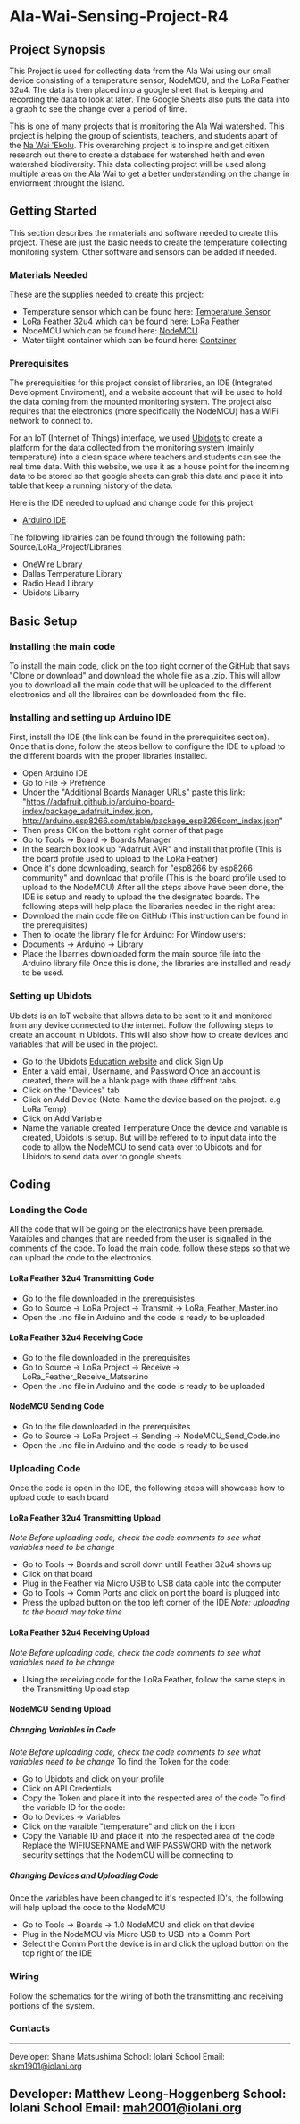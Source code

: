 # Ala-Wai-Sensing-Project-R4
## Project Synopsis
This Project is used for collecting data from the Ala Wai using our small device consisting of a temperature sensor, NodeMCU, and the LoRa Feather 32u4. The data is then placed into a google sheet that is keeping and recording the data to look at later. The Google Sheets also puts the data into a graph to see the change over a period of time. 

This is one of many projects that is monitoring the Ala Wai watershed. This project is helping the group of scientists, teachers, and students apart of the [Na Wai 'Ekolu](https://www.nawaiekolu.org/). This overarching project is to inspire and get citixen research out there to create a database for watershed helth and even watershed biodiversity. This data collecting project will be used along multiple areas on the Ala Wai to get a better understanding on the change in enviorment throught the island. 

## Getting Started
This section describes the nmaterials and software needed to create this project. These are just the basic needs to create the temperature collecting monitoring system. Other software and sensors can be added if needed. 
### Materials Needed
These are the supplies needed to create this project: 
* Temperature sensor which can be found here: [Temperature Sensor](https://www.sparkfun.com/products/11050)
* LoRa Feather 32u4 which can be found here: [LoRa Feather](https://www.adafruit.com/product/3078)
* NodeMCU which can be found here: [NodeMCU](https://www.amazon.com/HiLetgo-Internet-Development-Wireless-Micropython/dp/B010O1G1ES)
* Water tiight container which can be found here: [Container](https://www.mcmaster.com/#electrical-enclosures/=1bru0h2)

### Prerequisites
The prerequisities for this project consist of libraries, an IDE (Integrated Development Enviroment), and a website account that will be used to hold the data coming from the mounted monitoring system. The project also requires that the electronics (more specifically the NodeMCU) has a WiFi network to connect to.

For an IoT (Internet of Things) interface, we used [Ubidots](https://ubidots.com/education/) to create a platform for the data collected
from the monitoring system (mainly temperature) into a clean space where teachers and students can see the real time data. With this website, we use it as a house point for the incoming data to be stored so that google sheets can grab this data and place it into table that keep a running history of the data. 

Here is the IDE needed to upload and change code for this project:

* [Arduino IDE](https://www.arduino.cc/en/Main/Software)

The following librairies can be found through the following path: Source/LoRa_Project/Libraries
* OneWire Library
* Dallas Temperature Library
* Radio Head Library
* Ubidots Libarry

## Basic Setup
### Installing the main code
To install the main code, click on the top right corner of the GitHub that says "Clone or download" and download the whole file as a .zip. This will allow you to download all the main code that will be uploaded to the different electronics and all the libraires can be downloaded from the file. 

### Installing and setting up Arduino IDE
First, install the IDE (the link can be found in the prerequisites section). Once that is done, follow the steps bellow to configure the IDE to upload to the different boards with the proper libraries installed.
* Open Arduino IDE 
* Go to File -> Prefrence
* Under the "Additional Boards Manager URLs" paste this link: "https://adafruit.github.io/arduino-board-index/package_adafruit_index.json, http://arduino.esp8266.com/stable/package_esp8266com_index.json" 
* Then press OK on the bottom right corner of that page
* Go to Tools -> Board -> Boards Manager
* In the search box look up "Adafruit AVR" and install that profile (This is the board profile used to upload to the LoRa Feather)
* Once it's done downloading, search for "esp8266 by esp8266 community" and download that profile (This is the board profile used to upload to the NodeMCU)
After all the steps above have been done, the IDE is setup and ready to upload the the designated boards. The following steps will help place the libararies needed in the right area:
* Download the main code file on GitHub (This instruction can be found in the prerequisites)
* Then to locate the library file for Arduino:
For Window users:
* Documents -> Arduino -> Library
* Place the libarries downloaded form the main source file into the Arduino library file
Once this is done, the libraries are installed and ready to be used. 

### Setting up Ubidots
Ubidots is an IoT website that allows data to be sent to it and monitored from any device connected to the internet. Follow the following steps to create an account in Ubidots. This will also show how to create devices and variables that will be used in the project. 
* Go to the Ubidots [Education website](https://ubidots.com/education/) and click Sign Up
* Enter a vaid email, Username, and Password 
Once an account is created, there will be a blank page with three diffrent tabs.
* Click on the "Devices" tab 
* Click on Add Device (Note: Name the device based on the project. e.g LoRa Temp)
* Click on Add Variable 
* Name the variable created Temperature
Once the device and variable is created, Ubidots is setup. But will be reffered to to input data into the code to allow the NodeMCU to send data over to Ubidots and for Ubidots to send data over to google sheets. 

## Coding
### Loading the Code
All the code that will be going on the electronics have been premade. Varaibles and changes that are needed from the user is signalled in the comments of the code. To load the main code, follow these steps so that we can upload the code to the electronics.
#### LoRa Feather 32u4 Transmitting Code
* Go to the file downloaded in the prerequisistes 
* Go to Source -> LoRa Project -> Transmit -> LoRa_Feather_Master.ino 
* Open the .ino file in Arduino and the code is ready to be uploaded
#### LoRa Feather 32u4 Receiving Code
* Go to the file downloaded in the prerequisites
* Go to Source -> LoRa Project -> Receive -> LoRa_Feather_Receive_Matser.ino
* Open the .ino file in Arduino and the code is ready to be uploaded 
#### NodeMCU Sending Code
* Go to the file downloaded in the prerequisites
* Go to Source -> LoRa Project -> Sending -> NodeMCU_Send_Code.ino
* Open the .ino file in Arduino and the code is ready to be used 

### Uploading Code
Once the code is open in the IDE, the following steps will showcase how to upload code to each board
#### LoRa Feather 32u4 Transmitting Upload
*Note Before uploading code, check the code comments to see what variables need to be change* 
* Go to Tools -> Boards and scroll down untill Feather 32u4 shows up
* Click on that board 
* Plug in the Feather via Micro USB to USB data cable into the computer
* Go to Tools -> Comm Ports and click on port the board is plugged into 
* Press the upload button on the top left corner of the IDE
*Note: uploading to the board may take time*
#### LoRa Feather 32u4 Receiving Upload
*Note Before uploading code, check the code comments to see what variables need to be change* 
* Using the receiving code for the LoRa Feather, follow the same steps in the Transmitting Upload step
#### NodeMCU Sending Upload
##### Changing Variables in Code
*Note Before uploading code, check the code comments to see what variables need to be change* 
To find the Token for the code:
* Go to Ubidots and click on your profile
* Click on API Credentials
* Copy the Token and place it into the respected area of the code
To find the variable ID for the code:
* Go to Devices -> Variables
* Click on the varaible "temperature" and click on the i icon
* Copy the Variable ID and place it into the respected area of the code
Replace the WIFIUSERNAME and WIFIPASSWORD with the network security settings that the NodemCU will be connecting to
##### Changing Devices and Uploading Code
Once the variables have been changed to it's respected ID's, the following will help upload the code to the NodeMCU
* Go to Tools -> Boards -> 1.0 NodeMCU and click on that device
* Plug in the NodeMCU via Micro USB to USB into a Comm Port
* Select the Comm Port the device is in and click the upload button on the top right of the IDE

### Wiring
Follow the schematics for the wiring of both the transmitting and receiving portions of the system. 

### Contacts
-----------------------------------------------------------------------------------------------------------------------------
Developer: Shane Matsushima
School: Iolani School
Email: skm1901@iolani.org

Developer: Matthew Leong-Hoggenberg
School: Iolani School
Email: mah2001@iolani.org
-----------------------------------------------------------------------------------------------------------------------------
